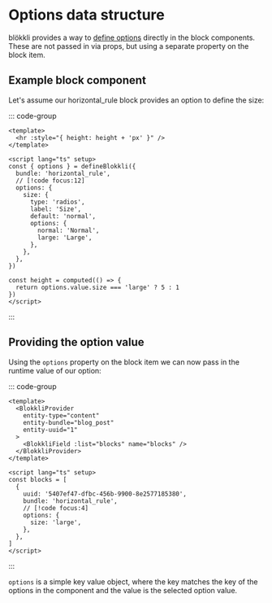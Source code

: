 # Options data structure

blökkli provides a way to [define options](/define-blokkli/options) directly in
the block components. These are not passed in via props, but using a separate
property on the block item.

## Example block component

Let's assume our horizontal_rule block provides an option to define the size:

::: code-group

```vue [HorizontalRule.vue]
<template>
  <hr :style="{ height: height + 'px' }" />
</template>

<script lang="ts" setup>
const { options } = defineBlokkli({
  bundle: 'horizontal_rule',
  // [!code focus:12]
  options: {
    size: {
      type: 'radios',
      label: 'Size',
      default: 'normal',
      options: {
        normal: 'Normal',
        large: 'Large',
      },
    },
  },
})

const height = computed(() => {
  return options.value.size === 'large' ? 5 : 1
})
</script>
```

:::

## Providing the option value

Using the `options` property on the block item we can now pass in the runtime
value of our option:

::: code-group

```vue [~/pages/example.vue]
<template>
  <BlokkliProvider
    entity-type="content"
    entity-bundle="blog_post"
    entity-uuid="1"
  >
    <BlokkliField :list="blocks" name="blocks" />
  </BlokkliProvider>
</template>

<script lang="ts" setup>
const blocks = [
  {
    uuid: '5407ef47-dfbc-456b-9900-8e2577185380',
    bundle: 'horizontal_rule',
    // [!code focus:4]
    options: {
      size: 'large',
    },
  },
]
</script>
```

:::

`options` is a simple key value object, where the key matches the key of the
options in the component and the value is the selected option value.
